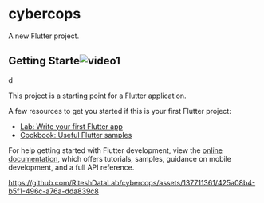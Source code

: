 # cybercops

A new Flutter project.

## Getting Starte![video1](https://github.com/RiteshDataLab/cybercops/assets/137711361/12d1c9b3-bdb1-4fb1-a67f-f7006ead248a)
d

This project is a starting point for a Flutter application.

A few resources to get you started if this is your first Flutter project:

- [Lab: Write your first Flutter app](https://docs.flutter.dev/get-started/codelab)
- [Cookbook: Useful Flutter samples](https://docs.flutter.dev/cookbook)

For help getting started with Flutter development, view the
[online documentation](https://docs.flutter.dev/), which offers tutorials,
samples, guidance on mobile development, and a full API reference.


https://github.com/RiteshDataLab/cybercops/assets/137711361/425a08b4-b5f1-496c-a76a-dda839c8
